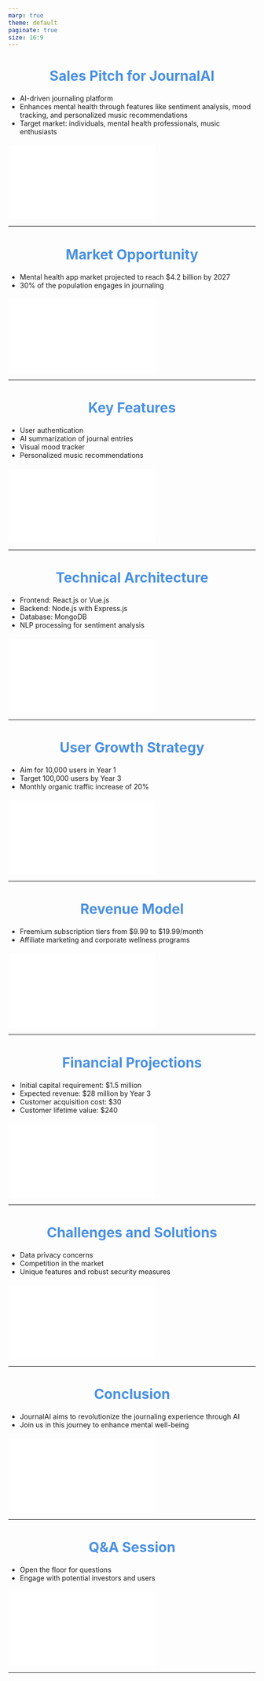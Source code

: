```yaml
---
marp: true
theme: default
paginate: true
size: 16:9
---
```


<style>
  section {
    padding: 20px;
    font-size: 18px;
    line-height: 1.6;
  }
  h1 {
    color: #4A90E2;
    text-align: center;
  }
  ul {
    margin: 20px 0;
  }
</style>

# Sales Pitch for JournalAI

- AI-driven journaling platform  
- Enhances mental health through features like sentiment analysis, mood tracking, and personalized music recommendations  
- Target market: individuals, mental health professionals, music enthusiasts  

![w:800 h:400](extracted_images/metrics_user_growth/metrics_user_growth_metadata.json)  

---

# Market Opportunity

- Mental health app market projected to reach $4.2 billion by 2027  
- 30% of the population engages in journaling  

![w:800 h:400](extracted_images/market_analysis_market_size/market_analysis_market_size_metadata.json)  

---

# Key Features

- User authentication  
- AI summarization of journal entries  
- Visual mood tracker  
- Personalized music recommendations  

![w:800 h:400](extracted_images/solution_feature_breakdown/solution_feature_breakdown_metadata.json)  

---

# Technical Architecture

- Frontend: React.js or Vue.js  
- Backend: Node.js with Express.js  
- Database: MongoDB  
- NLP processing for sentiment analysis  

![w:800 h:400](extracted_images/solution_implementation_plan/solution_implementation_plan_metadata.json)  

---

# User Growth Strategy

- Aim for 10,000 users in Year 1  
- Target 100,000 users by Year 3  
- Monthly organic traffic increase of 20%  

![w:800 h:400](extracted_images/metrics_user_growth/metrics_user_growth_metadata.json)  

---

# Revenue Model

- Freemium subscription tiers from $9.99 to $19.99/month  
- Affiliate marketing and corporate wellness programs  

![w:800 h:400](extracted_images/metrics_revenue_streams/metrics_revenue_streams_metadata.json)  

---

# Financial Projections

- Initial capital requirement: $1.5 million  
- Expected revenue: $28 million by Year 3  
- Customer acquisition cost: $30  
- Customer lifetime value: $240  

![w:800 h:400](extracted_images/metrics_market_penetration/metrics_market_penetration_metadata.json)  

---

# Challenges and Solutions

- Data privacy concerns  
- Competition in the market  
- Unique features and robust security measures  

![w:800 h:400](extracted_images/metrics_operational_efficiency/metrics_operational_efficiency_metadata.json)  

---

# Conclusion

- JournalAI aims to revolutionize the journaling experience through AI  
- Join us in this journey to enhance mental well-being  

![w:800 h:400](extracted_images/solution_scalability/solution_scalability_metadata.json)  

---

# Q&A Session

- Open the floor for questions  
- Engage with potential investors and users  

![w:800 h:400](extracted_images/solution_security_privacy/solution_security_privacy_metadata.json)  

---